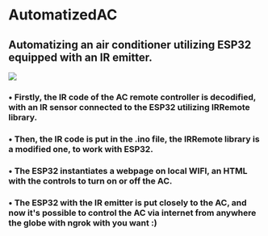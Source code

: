# AutomatizedAC
## Automatizing an air conditioner utilizing ESP32 equipped with an IR emitter. 

![](https://i.imgur.com/mMtwr7b.jpg)

### • Firstly, the IR code of the AC remote controller is decodified, with an IR sensor connected to the ESP32 utilizing IRRemote library.
### • Then, the IR code is put in the .ino file, the IRRemote library is a modified one, to work with ESP32.
### • The ESP32 instantiates a webpage on local WIFI, an HTML with the controls to turn on or off the AC.
### • The ESP32 with the IR emitter is put closely to the AC, and now it's possible to control the AC via internet from anywhere the globe with ngrok with you want :)
